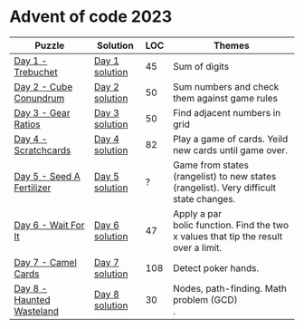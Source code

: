 # Advent of code 2023

| Puzzle                                                           | Solution                                                          | LOC | Themes                                                                                  |
|------------------------------------------------------------------|-------------------------------------------------------------------|-----|-----------------------------------------------------------------------------------------|
| [Day 1 - Trebuchet](https://adventofcode.com/2023/day/1)         | [Day 1 solution](src/main/kotlin/com/janneri/advent2023/Day01.kt) | 45  | Sum of digits                                                                           |
| [Day 2 - Cube Conundrum](https://adventofcode.com/2023/day/2)    | [Day 2 solution](src/main/kotlin/com/janneri/advent2023/Day02.kt) | 50  | Sum numbers and check them against game rules                                           |
| [Day 3 - Gear Ratios](https://adventofcode.com/2023/day/3)       | [Day 3 solution](src/main/kotlin/com/janneri/advent2023/Day03.kt) | 50  | Find adjacent numbers in grid                                                           |
| [Day 4 - Scratchcards](https://adventofcode.com/2023/day/4)      | [Day 4 solution](src/main/kotlin/com/janneri/advent2023/Day04.kt) | 82  | Play a game of cards. Yeild new cards until game over.                                  |
| [Day 5 - Seed A Fertilizer](https://adventofcode.com/2023/day/5) | [Day 5 solution](src/main/kotlin/com/janneri/advent2023/Day05.kt) | ?   | Game from states (rangelist) to new states (rangelist). Very difficult state changes.   |
| [Day 6 - Wait For It](https://adventofcode.com/2023/day/6)       | [Day 6 solution](src/main/kotlin/com/janneri/advent2023/Day06.kt) | 47  | Apply a par<br/>bolic function. Find the two x values that tip the result over a limit. |
| [Day 7 - Camel Cards](https://adventofcode.com/2023/day/7)       | [Day 7 solution](src/main/kotlin/com/janneri/advent2023/Day07.kt) | 108 | Detect poker hands.                                                                     |
| [Day 8 - Haunted Wasteland](https://adventofcode.com/2023/day/8) | [Day 8 solution](src/main/kotlin/com/janneri/advent2023/Day08.kt) | 30  | Nodes, path-finding. Math problem (GCD)<br/>.                                           |


